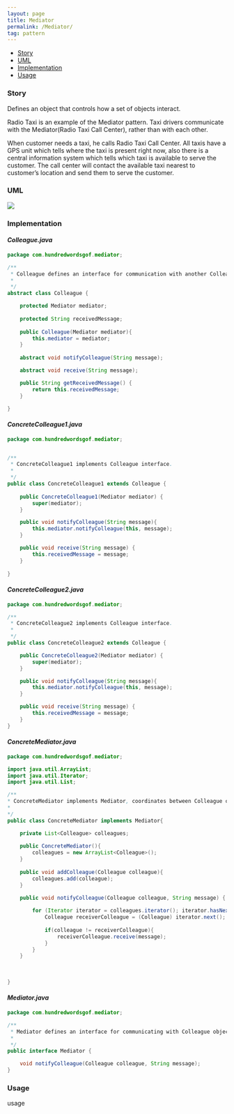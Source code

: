 ```yaml
---
layout: page
title: Mediator
permalink: /Mediator/
tag: pattern
---
```


* [Story](#Story)
* [UML](#UML)
* [Implementation](#Implementation)
* [Usage](#Usage)


###  <a id="Story"></a>Story 

Defines an object that controls how a set of objects interact.

Radio Taxi is an example of the Mediator pattern.
Taxi drivers communicate with the Mediator(Radio Taxi Call Center), rather than with each other. 

When customer needs a taxi, he calls Radio Taxi Call Center. 
All taxis have a GPS unit which tells where the taxi is present right now, also there is a central information system which tells which taxi is available to serve the customer. 
The call center will contact the available taxi nearest to customer’s location and send them to serve the customer.



###  <a id="UML"></a>UML 
![]({{site.baseurl}}/assets/img/mediator.png)

###  <a id="Implementation"></a>Implementation 

#### *Colleague.java* 
```java 
package com.hundredwordsgof.mediator;

/**
 * Colleague defines an interface for communication with another Colleague via mediator.
 *
 */
abstract class Colleague {

	protected Mediator mediator;
	
	protected String receivedMessage;
	
	public Colleague(Mediator mediator){
		this.mediator = mediator;
	}
	
	abstract void notifyColleague(String message);

	abstract void receive(String message);

	public String getReceivedMessage() {
		return this.receivedMessage;
	}

}
```

#### *ConcreteColleague1.java* 
```java 
package com.hundredwordsgof.mediator;


/**
 * ConcreteColleague1 implements Colleague interface.
 *
 */
public class ConcreteColleague1 extends Colleague {
	
	public ConcreteColleague1(Mediator mediator) {
		super(mediator);
	}

	public void notifyColleague(String message){
		this.mediator.notifyColleague(this, message);
	}

	public void receive(String message) {
		this.receivedMessage = message;
	}
		
}
```

#### *ConcreteColleague2.java* 
```java 
package com.hundredwordsgof.mediator;

/**
 * ConcreteColleague2 implements Colleague interface.
 *
 */
public class ConcreteColleague2 extends Colleague {

	public ConcreteColleague2(Mediator mediator) {
		super(mediator);
	}

	public void notifyColleague(String message){
		this.mediator.notifyColleague(this, message);
	}

	public void receive(String message) {
		this.receivedMessage = message;	
	}
}
```

#### *ConcreteMediator.java* 
```java 
package com.hundredwordsgof.mediator;

import java.util.ArrayList;
import java.util.Iterator;
import java.util.List;

/**
* ConcreteMediator implements Mediator, coordinates between Colleague objects.
*
*/
public class ConcreteMediator implements Mediator{

	private List<Colleague> colleagues;
	
	public ConcreteMediator(){	
		colleagues = new ArrayList<Colleague>();
	}
	
	public void addColleague(Colleague colleague){
		colleagues.add(colleague);
	}
	
	public void notifyColleague(Colleague colleague, String message) {

		for (Iterator iterator = colleagues.iterator(); iterator.hasNext();) {
			Colleague receiverColleague = (Colleague) iterator.next();
		
			if(colleague != receiverColleague){
				receiverColleague.receive(message);
			}
		}
	}
	
	
	
}
```

#### *Mediator.java* 
```java 
package com.hundredwordsgof.mediator;

/**
 * Mediator defines an interface for communicating with Colleague objects.
 *
 */
public interface Mediator {

	void notifyColleague(Colleague colleague, String message);
}
```

###  <a id="Usage"></a>Usage 

usage 

